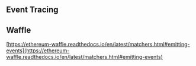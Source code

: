 ## Event Tracing

## Waffle

[https://ethereum-waffle.readthedocs.io/en/latest/matchers.html#emitting-events](https://ethereum-waffle.readthedocs.io/en/latest/matchers.html#emitting-events)
